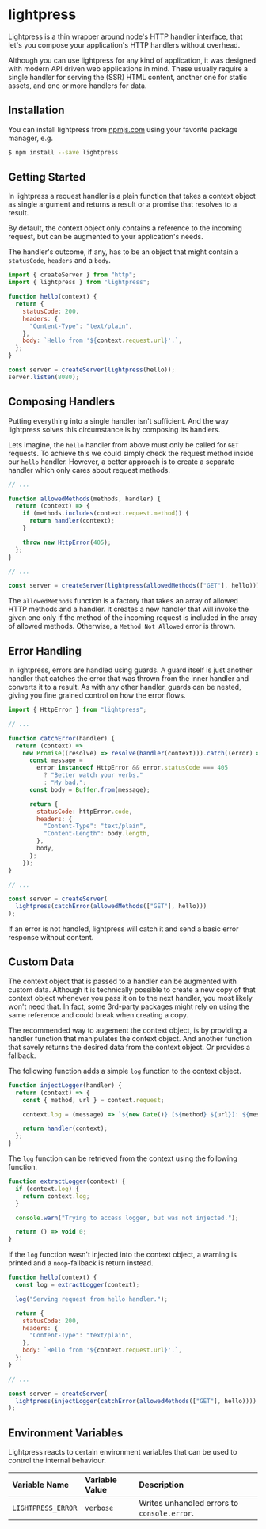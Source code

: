 # lightpress

Lightpress is a thin wrapper around node's HTTP handler interface, that let's
you compose your application's HTTP handlers without overhead.

Although you can use lightpress for any kind of application, it was designed
with modern API driven web applications in mind. These usually require a single
handler for serving the (SSR) HTML content, another one for static assets, and
one or more handlers for data.

## Installation

You can install lightpress from [npmjs.com](https://www.npmjs.com) using your
favorite package manager, e.g.

```bash
$ npm install --save lightpress
```

## Getting Started

In lightpress a request handler is a plain function that takes a context object
as single argument and returns a result or a promise that resolves to a result.

By default, the context object only contains a reference to the incoming
request, but can be augmented to your application's needs.

The handler's outcome, if any, has to be an object that might contain a
`statusCode`, `headers` and a `body`.

```js
import { createServer } from "http";
import { lightpress } from "lightpress";

function hello(context) {
  return {
    statusCode: 200,
    headers: {
      "Content-Type": "text/plain",
    },
    body: `Hello from '${context.request.url}'.`,
  };
}

const server = createServer(lightpress(hello));
server.listen(8080);
```

## Composing Handlers

Putting everything into a single handler isn't sufficient. And the way
lightpress solves this circumstance is by composing its handlers.

Lets imagine, the `hello` handler from above must only be called for `GET`
requests. To achieve this we could simply check the request method inside our
`hello` handler. However, a better approach is to create a separate
handler which only cares about request methods.

```js
// ...

function allowedMethods(methods, handler) {
  return (context) => {
    if (methods.includes(context.request.method)) {
      return handler(context);
    }

    throw new HttpError(405);
  };
}

// ...

const server = createServer(lightpress(allowedMethods(["GET"], hello)));
```

The `allowedMethods` function is a factory that takes an array of allowed HTTP
methods and a handler. It creates a new handler that will invoke the given one
only if the method of the incoming request is included in the array of allowed
methods. Otherwise, a `Method Not Allowed` error is thrown.

## Error Handling

In lightpress, errors are handled using guards. A guard itself is just another
handler that catches the error that was thrown from the inner handler and
converts it to a result. As with any other handler, guards can be nested, giving
you fine grained control on how the error flows.

```js
import { HttpError } from "lightpress";

// ...

function catchError(handler) {
  return (context) =>
    new Promise((resolve) => resolve(handler(context))).catch((error) => {
      const message =
        error instanceof HttpError && error.statusCode === 405
          ? "Better watch your verbs."
          : "My bad.";
      const body = Buffer.from(message);

      return {
        statusCode: httpError.code,
        headers: {
          "Content-Type": "text/plain",
          "Content-Length": body.length,
        },
        body,
      };
    });
}

// ...

const server = createServer(
  lightpress(catchError(allowedMethods(["GET"], hello)))
);
```

If an error is not handled, lightpress will catch it and send a basic error
response without content.

## Custom Data

The context object that is passed to a handler can be augmented with custom
data. Although it is technically possible to create a new copy of that context
object whenever you pass it on to the next handler, you most likely won't need
that. In fact, some 3rd-party packages might rely on using the same reference
and could break when creating a copy.

The recommended way to augement the context object, is by providing a handler
function that manipulates the context object. And another function that savely
returns the desired data from the context object. Or provides a fallback.

The following function adds a simple `log` function to the context object.

```js
function injectLogger(handler) {
  return (context) => {
    const { method, url } = context.request;

    context.log = (message) => `${new Date()} [${method} ${url}]: ${message}`;

    return handler(context);
  };
}
```

The `log` function can be retrieved from the context using the following
function.

```js
function extractLogger(context) {
  if (context.log) {
    return context.log;
  }

  console.warn("Trying to access logger, but was not injected.");

  return () => void 0;
}
```

If the `log` function wasn't injected into the context object, a warning is
printed and a `noop`-fallback is return instead.

```js
function hello(context) {
  const log = extractLogger(context);

  log("Serving request from hello handler.");

  return {
    statusCode: 200,
    headers: {
      "Content-Type": "text/plain",
    },
    body: `Hello from '${context.request.url}'.`,
  };
}

// ...

const server = createServer(
  lightpress(injectLogger(catchError(allowedMethods(["GET"], hello))))
);
```

## Environment Variables

Lightpress reacts to certain environment variables that can be used to control
the internal behaviour.

| Variable Name      | Variable Value | Description                                 |
| :----------------- | :------------- | :------------------------------------------ |
| `LIGHTPRESS_ERROR` | `verbose`      | Writes unhandled errors to `console.error`. |
